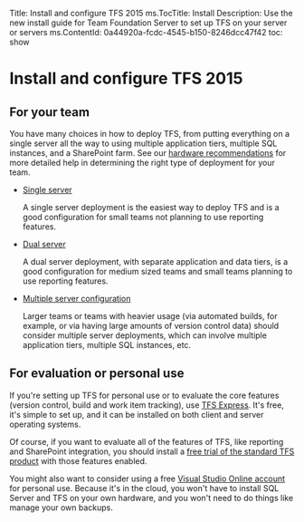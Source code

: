 Title: Install and configure TFS 2015
ms.TocTitle: Install
Description: Use the new install guide for Team Foundation Server to set up TFS on your server or servers
ms.ContentId: 0a44920a-fcdc-4545-b150-8246dcc47f42
toc: show

# Install and configure TFS 2015

## For your team

You have many choices
in how to deploy TFS, from putting everything on a single server all the way to using multiple 
application tiers, multiple SQL instances, and a SharePoint farm. See our
[hardware recommendations](../administer/requirements.md#Hardwarerecommendations) for more detailed help 
in determining the right type of deployment for your team. 

* [Single server](./single-server.md)

	A single server deployment is the easiest way to deploy TFS	and is a good configuration for
	small teams not planning to use reporting features.

* [Dual server](dual-server.md)

	A dual server deployment, with separate application and data tiers, is a good configuration for
	medium sized teams and small teams planning to use reporting features.

* [Multiple server configuration](./multiple-server.md)

	Larger teams or teams with heavier usage (via automated builds, for example, or via having 
	large amounts of version control data) should consider multiple server deployments, which 
	can involve multiple application tiers, multiple SQL instances, etc.

## For evaluation or personal use

If you're setting up TFS for personal use or to evaluate the core features
(version control, build and work item tracking),
use [TFS Express](http://www.microsoft.com/download/details.aspx?id=48259).
It's free, it's simple to set up,
and it can be installed on both client and server operating systems.

Of course, if you want to evaluate all of the features of TFS, like reporting and SharePoint integration,
you should install a [free trial of the standard TFS product](http://www.microsoft.com/download/details.aspx?id=48260) with those features enabled.

You might also want to consider using a free
[Visual Studio Online account](https://www.visualstudio.com/get-started/sign-up-for-visual-studio-online)
for personal use.
Because it's in the cloud, you won't have to install SQL Server and TFS on your own hardware,
and you won't need to do things like manage your own backups.

<!--
## Backup

Create up a [backup plan](../administer/backup.md).

## Support remote teams

If your team is distributed geographically, [set up a proxy](../administer/scale/proxy.md).
-->